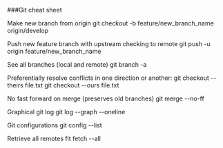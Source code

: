 ###Git cheat sheet

Make new branch from origin
    git checkout -b feature/new_branch_name origin/develop

Push new feature branch with upstream checking to remote
    git push -u origin feature/new_branch_name

See all branches (local and remote)
    git branch -a

Preferentially resolve conflicts in one direction or another:
    git checkout --theirs file.txt
    git checkout --ours file.txt

No fast forward on merge (preserves old branches)
    git merge --no-ff

Graphical git log
    git log --graph --oneline

Git configurations
    git config --list

Retrieve all remotes
    fit fetch --all